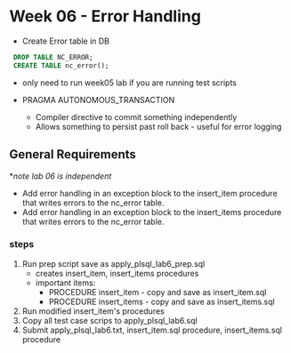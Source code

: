 # Week 06 - Error Handling

- Create Error table in DB
```sql
 DROP TABLE NC_ERROR; 
 CREATE TABLE nc_error();
```
- only need to run week05 lab if you are running test scripts

- PRAGMA AUTONOMOUS_TRANSACTION 
  - Compiler directive to commit something independently
  - Allows something to persist past roll back - useful for error logging

## General Requirements
**note lab 06 is independent*
- Add error handling in an exception block to the insert_item procedure that writes errors to the nc_error table.
- Add error handling in an exception block to the insert_items procedure that writes errors to the nc_error table.
### steps
1. Run prep script save as apply_plsql_lab6_prep.sql
    - creates insert_item, insert_items procedures
    - important items:
      - PROCEDURE insert_item - copy and save as insert_item.sql 
      - PROCEDURE insert_items - copy and save as insert_items.sql
2. Run modified insert_item's procedures
3. Copy all test case scrips to apply_plsql_lab6.sql
4. Submit apply_plsql_lab6.txt, insert_item.sql procedure, insert_items.sql procedure 

